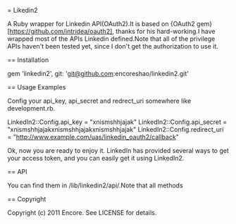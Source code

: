 = Likedin2

A Ruby wrapper for Linkedin API(OAuth2).It is based on {OAuth2 gem}[https://github.com/intridea/oauth2], thanks for his hard-working.I have wrapped most of the APIs Linkedin defined.Note that all of the privilege APIs haven't been tested yet, since I don't get the authorization to use it.

== Installation

  gem 'linkedin2', git: 'git@github.com:encoreshao/linkedin2.git'
  
== Usage Examples

Config your api_key, api_secret and redrect_uri somewhere like development.rb.

  LinkedIn2::Config.api_key = "xnismshhjajak"
  LinkedIn2::Config.api_secret = "xnismshhjajakxnismshhjajakxnismshhjajak"
  LinkedIn2::Config.redirect_uri = "http://www.example.com/uas/linkedin_oauth2/callback"

Ok, now you are ready to enjoy it. LinkedIn has provided several ways to get your access token, and you can easily get it using LinkedIn2.


== API

You can find them in /lib/linkedin2/api/.Note that all methods 
  
== Copyright

Copyright (c) 2011 Encore. See LICENSE for details.
